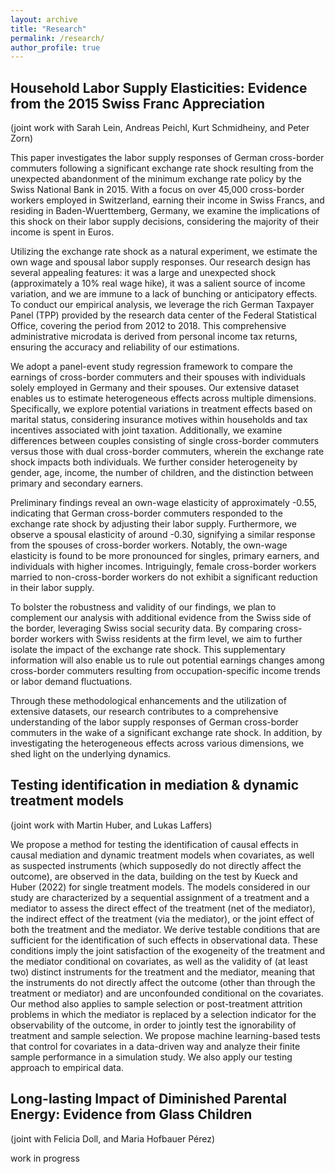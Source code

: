 ```yaml
---
layout: archive
title: "Research"
permalink: /research/
author_profile: true
---
```


## Household Labor Supply Elasticities: Evidence from the 2015 Swiss Franc Appreciation
(joint work with Sarah Lein, Andreas Peichl, Kurt Schmidheiny, and Peter Zorn)

This paper investigates the labor supply responses of German cross-border commuters following a significant exchange rate shock resulting from the unexpected abandonment of the minimum exchange rate policy by the Swiss National Bank in 2015. With a focus on over 45,000 cross-border workers employed in Switzerland, earning their income in Swiss Francs, and residing in Baden-Wuerttemberg, Germany, we examine the implications of this shock on their labor supply decisions, considering the majority of their income is spent in Euros.

Utilizing the exchange rate shock as a natural experiment, we estimate the own wage and spousal labor supply responses. Our research design has several appealing features: it was a large and unexpected shock (approximately a 10\% real wage hike), it was a salient source of income variation, and we are immune to a lack of bunching or anticipatory effects. To conduct our empirical analysis, we leverage the rich German Taxpayer Panel (TPP) provided by the research data center of the Federal Statistical Office, covering the period from 2012 to 2018. This comprehensive administrative microdata is derived from personal income tax returns, ensuring the accuracy and reliability of our estimations. 

We adopt a panel-event study regression framework to compare the earnings of cross-border commuters and their spouses with individuals solely employed in Germany and their spouses. Our extensive dataset enables us to estimate heterogeneous effects across multiple dimensions. Specifically, we explore potential variations in treatment effects based on marital status, considering insurance motives within households and tax incentives associated with joint taxation. Additionally, we examine differences between couples consisting of single cross-border commuters versus those with dual cross-border commuters, wherein the exchange rate shock impacts both individuals. We further consider heterogeneity by gender, age, income, the number of children, and the distinction between primary and secondary earners.

Preliminary findings reveal an own-wage elasticity of approximately -0.55, indicating that German cross-border commuters responded to the exchange rate shock by adjusting their labor supply. Furthermore, we observe a spousal elasticity of around -0.30, signifying a similar response from the spouses of cross-border workers. Notably, the own-wage elasticity is found to be more pronounced for singles, primary earners, and individuals with higher incomes. Intriguingly, female cross-border workers married to non-cross-border workers do not exhibit a significant reduction in their labor supply.

To bolster the robustness and validity of our findings, we plan to complement our analysis with additional evidence from the Swiss side of the border, leveraging Swiss social security data. By comparing cross-border workers with Swiss residents at the firm level, we aim to further isolate the impact of the exchange rate shock. This supplementary information will also enable us to rule out potential earnings changes among cross-border commuters resulting from occupation-specific income trends or labor demand fluctuations. 

Through these methodological enhancements and the utilization of extensive datasets, our research contributes to a comprehensive understanding of the labor supply responses of German cross-border commuters in the wake of a significant exchange rate shock. In addition, by investigating the heterogeneous effects across various dimensions, we shed light on the underlying dynamics. 

## Testing identification in mediation & dynamic treatment models
(joint work with Martin Huber, and Lukas Laffers)

We propose a method for testing the identification of causal effects in causal mediation and dynamic treatment models when covariates, as well as suspected instruments (which supposedly do not directly affect the outcome), are observed in the data, building on the test by Kueck and Huber (2022) for single treatment models. The models considered in our study are characterized by a sequential assignment of a treatment and a mediator to assess the direct effect of the treatment (net of the mediator), the indirect effect of the treatment (via the mediator), or the joint effect of both the treatment and the mediator. We derive testable conditions that are sufficient for the identification of such effects in observational data. These conditions imply the joint satisfaction of the exogeneity of the treatment and the mediator conditional on covariates, as well as the validity of (at least two) distinct instruments for the treatment and the mediator, meaning that the instruments do not directly affect the outcome (other than through the treatment or mediator) and are unconfounded conditional on the covariates. Our method also applies to sample selection or post-treatment attrition problems in which the mediator is replaced by a selection indicator for the observability of the outcome, in order to jointly test the ignorability of treatment and sample selection.  We propose machine learning-based tests that control for covariates in a data-driven way and analyze their finite sample performance in a simulation study. We also apply our testing approach to empirical data.

## Long-lasting Impact of Diminished Parental Energy: Evidence from Glass Children
(joint with Felicia Doll, and Maria Hofbauer Pérez)

work in progress
